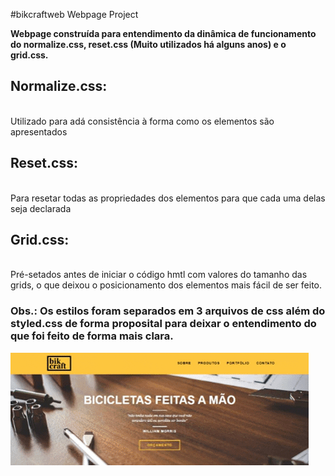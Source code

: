 
#bikcraftweb
 Webpage Project

<strong>Webpage construída para entendimento da dinâmica de funcionamento do normalize.css, reset.css (Muito utilizados há alguns anos) e o grid.css.</strong>

<h2><strong>Normalize.css:</strong></h2><br>
 Utilizado para adá consistência à forma como os elementos são apresentados

<h2><strong>Reset.css:</strong></h2><br>
 Para resetar todas as propriedades dos elementos para que cada uma delas seja declarada

<h2><strong>Grid.css:</strong></h2><br>
 Pré-setados antes de iniciar o código hmtl com valores do tamanho das grids, o que deixou o posicionamento dos elementos mais fácil de ser feito.<br>
<h3><strong>Obs.: Os estilos foram separados em 3 arquivos de css além do styled.css de forma proposital para deixar o entendimento do que foi feito de forma mais clara.</strong></h3>

![](.github/bikcraft_gif.gif)

